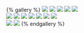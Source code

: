 {% gallery %} 
![](https://kyleroc.oss-cn-beijing.aliyuncs.com/%E7%9B%B8%E5%86%8C/%E6%BC%94%E5%94%B1%E4%BC%9A/ying6.jpg) 
![](https://kyleroc.oss-cn-beijing.aliyuncs.com/%E7%9B%B8%E5%86%8C/%E6%BC%94%E5%94%B1%E4%BC%9A/zhou1.jpg)
![](https://kyleroc.oss-cn-beijing.aliyuncs.com/%E7%9B%B8%E5%86%8C/%E6%BC%94%E5%94%B1%E4%BC%9A/ying1.jpg) 
![](https://kyleroc.oss-cn-beijing.aliyuncs.com/%E7%9B%B8%E5%86%8C/%E6%BC%94%E5%94%B1%E4%BC%9A/ying2.jpeg)
![](https://kyleroc.oss-cn-beijing.aliyuncs.com/%E7%9B%B8%E5%86%8C/%E6%BC%94%E5%94%B1%E4%BC%9A/zhou2.jpg)  
![](https://kyleroc.oss-cn-beijing.aliyuncs.com/%E7%9B%B8%E5%86%8C/%E6%BC%94%E5%94%B1%E4%BC%9A/ying3.jpg) 
![](https://kyleroc.oss-cn-beijing.aliyuncs.com/%E7%9B%B8%E5%86%8C/%E6%BC%94%E5%94%B1%E4%BC%9A/ying4.jpg) 
![](https://kyleroc.oss-cn-beijing.aliyuncs.com/%E7%9B%B8%E5%86%8C/%E6%BC%94%E5%94%B1%E4%BC%9A/zhou3.jpg) 
![](https://kyleroc.oss-cn-beijing.aliyuncs.com/%E7%9B%B8%E5%86%8C/%E6%BC%94%E5%94%B1%E4%BC%9A/ying5.jpg) 
![](https://kyleroc.oss-cn-beijing.aliyuncs.com/%E7%9B%B8%E5%86%8C/%E6%BC%94%E5%94%B1%E4%BC%9A/ying7.jpg) 
![](https://kyleroc.oss-cn-beijing.aliyuncs.com/%E7%9B%B8%E5%86%8C/%E6%BC%94%E5%94%B1%E4%BC%9A/zhou4.jpg) 
![](https://kyleroc.oss-cn-beijing.aliyuncs.com/%E7%9B%B8%E5%86%8C/%E6%BC%94%E5%94%B1%E4%BC%9A/ying8.jpg)  
![](https://kyleroc.oss-cn-beijing.aliyuncs.com/%E7%9B%B8%E5%86%8C/%E6%BC%94%E5%94%B1%E4%BC%9A/zhou5.jpg) 
![](https://kyleroc.oss-cn-beijing.aliyuncs.com/%E7%9B%B8%E5%86%8C/%E6%BC%94%E5%94%B1%E4%BC%9A/ying9.jpg) 
{% endgallery %}
